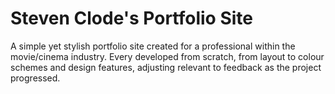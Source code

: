 # Steven Clode's Portfolio Site
A simple yet stylish portfolio site created for a professional within the movie/cinema industry. Every developed from scratch, from layout to colour schemes and design features, adjusting relevant to feedback as the project progressed.
